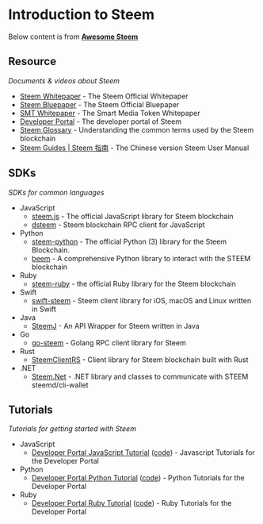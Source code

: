 # Introduction to Steem

Below content is from [**Awesome Steem**](https://github.com/steem-driver/awesome-steem)

## Resource

*Documents & videos about Steem*

* [Steem Whitepaper](https://steem.com/steem-whitepaper.pdf) - The Steem Official Whitepaper
* [Steem Bluepaper](https://steem.com/steem-bluepaper.pdf) - The Steem Official Bluepaper
* [SMT Whitepaper](https://smt.steem.com/smt-whitepaper.pdf) - The Smart Media Token Whitepaper
* [Developer Portal](https://developers.steem.io/) - The developer portal of Steem
* [Steem Glossary](https://developers.steem.io/glossary/#glossary-chain-basics) - Understanding the common terms used by the Steem blockchain
* [Steem Guides | Steem 指南](https://steemh.org) - The Chinese version Steem User Manual

## SDKs


*SDKs for common languages*

* JavaScript
    * [steem.js](https://github.com/steemit/steem-js) - The official JavaScript library for Steem blockchain
    * [dsteem](https://github.com/jnordberg/dsteem/) - Steem blockchain RPC client for JavaScript
* Python
    * [steem-python](https://github.com/steemit/steem-python) - The official Python (3) library for the Steem Blockchain.
    * [beem](https://github.com/holgern/beem) - A comprehensive Python library to interact with the STEEM blockchain
* Ruby
    * [steem-ruby](https://github.com/steemit/steem-ruby) - the official Ruby library for the Steem blockchain
* Swift
    * [swift-steem](https://github.com/steemit/swift-steem) - Steem client library for iOS, macOS and Linux written in Swift
* Java
    * [SteemJ](https://github.com/marvin-we/steem-java-api-wrapper) - An API Wrapper for Steem written in Java
* Go
    * [go-steem](https://github.com/go-steem/rpc) - Golang RPC client library for Steem
* Rust
    * [SteemClientRS](https://github.com/cyberpunk-ventures/steem-client-rs) - Client library for Steem blockchain built with Rust
* .NET
    * [Steem.Net](https://github.com/VIM-Arcange/Steem.NET) - .NET library and classes to communicate with STEEM steemd/cli-wallet


## Tutorials

*Tutorials for getting started with Steem*

* JavaScript
    * [Developer Portal JavaScript Tutorial](https://developers.steem.io/tutorials/#tutorials-javascript) ([code](https://github.com/steemit/devportal-tutorials-js)) - Javascript Tutorials for the Developer Portal
* Python
    * [Developer Portal Python Tutorial](https://developers.steem.io/tutorials/#tutorials-python) ([code](https://github.com/steemit/devportal-tutorials-py)) - Python Tutorials for the Developer Portal
* Ruby
    * [Developer Portal Ruby Tutorial](https://developers.steem.io/tutorials/#tutorials-ruby) ([code](https://github.com/steemit/devportal-tutorials-rb)) - Ruby Tutorials for the Developer Portal
